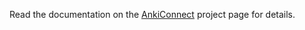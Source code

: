 Read the documentation on the [AnkiConnect](https://foosoft.net/projects/anki-connect/) project page for details.
